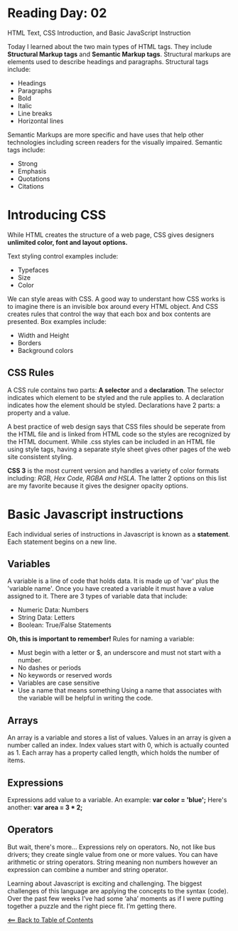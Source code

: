 # Reading Day: 02 
HTML Text, CSS Introduction, and Basic JavaScript Instruction

Today I learned about the two main types of HTML tags. They include **Structural Markup tags** and **Semantic Markup tags**. Structural markups are elements used to describe headings and paragraphs. Structural tags include:

- Headings
- Paragraphs
- Bold
- Italic
- Line breaks
- Horizontal lines

Semantic Markups are more specific and have uses that help other technologies including screen readers for the visually impaired. Semantic tags include:
- Strong
- Emphasis
- Quotations
- Citations

# Introducing CSS
While HTML creates the structure of a web page, CSS gives designers **unlimited color, font and layout options.** 

Text styling control examples include:
- Typefaces
- Size
- Color

We can style areas with CSS. A good way to understant how CSS works is to imagine there is an invisible box around every HTML object. And CSS creates rules that control the way that each box and box contents are presented. Box examples include:
- Width and Height
- Borders
- Background colors

## CSS Rules
A CSS rule contains two parts: **A selector** and a **declaration**. The selector indicates which element to be styled and the rule applies to. A declaration indicates how the element should be styled. Declarations have 2 parts: a property and a value.

A best practice of web design says that CSS files should be seperate from the HTML file and is linked from HTML code so the styles are recognized by the HTML document. While .css styles can be included in an HTML file using style tags, having a separate style sheet gives other pages of the web site consistent styling. 

**CSS 3** is the most current version and handles a variety of color formats including: *RGB, Hex Code, RGBA and HSLA.* The latter 2 options on this list are my favorite because it gives the designer opacity options.

# Basic Javascript instructions
Each individual series of instructions in Javascript is known as a **statement**. Each statement begins on a new line. 

 ## Variables
 A variable is a line of code that holds data. It is made up of 'var' plus the 'variable name'. Once you have created a variable it must have a value assigned to it. There are 3 types of variable data that include: 
- Numeric Data: Numbers
- String Data: Letters
- Boolean: True/False Statements

**Oh, this is important to remember!** 
Rules for naming a variable:
- Must begin with a letter or $, an underscore and must not start with a number.
- No dashes or periods
- No keywords or reserved words
- Variables are case sensitive
- Use a name that means something
Using a name that associates with the variable will be helpful in writing the code.

## Arrays
An array is a variable and stores a list of values. Values in an array is given a number called an index. Index values start with 0, which is actually counted as 1. Each array has a property called length, which holds the number of items.

## Expressions
Expressions add value to a variable. An example: **var color = 'blue';** Here's another: **var area = 3 * 2;**

## Operators
But wait, there's more...
Expressions rely on operators. No, not like bus drivers; they create single value from one or more values. You can have arithmetic or string operators. String meaning non numbers however an expression can combine a number and string operator.

Learning about Javascript is exciting and challenging. The biggest challenges of this language are applying the concepts to the syntax (code). Over the past few weeks I’ve had some ‘aha’ moments as if I were putting together a puzzle and the right piece fit. I’m getting there.

[<== Back to Table of Contents](index.md)
